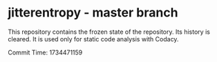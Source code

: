 # jitterentropy - master branch

This repository contains the frozen state of the repository.
Its history is cleared. It is used only for static code
analysis with Codacy.

Commit Time: 1734471159